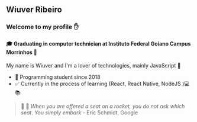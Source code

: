 ## Wiuver Ribeiro 

### Welcome to my profile :raised_hand:

#### :mortar_board: Graduating in computer technician  at Instituto Federal Goiano Campus Morrinhos :round_pushpin:
My name is Wiuver and I'm a lover of technologies, mainly JavaScript :purple_heart:
+  :running: Programming student since 2018
+ :white_check_mark: Currently in the process of learning (React, React Native, NodeJS ):computer: :books:
> :purple_heart: :rocket: _When you are offered a seat on a rocket, you do not ask which seat. You simply embark_ - Eric Schmidt, Google 
